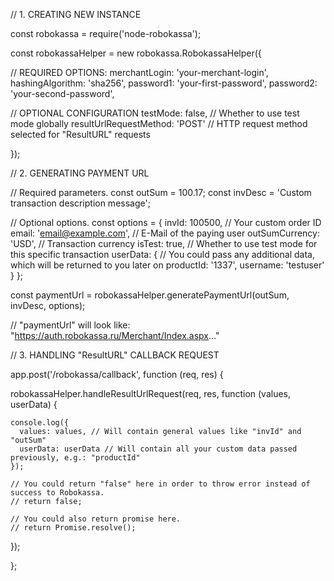 // 1. CREATING NEW INSTANCE

const robokassa = require('node-robokassa');

const robokassaHelper = new robokassa.RobokassaHelper({
  
  // REQUIRED OPTIONS:
  merchantLogin: 'your-merchant-login',
  hashingAlgorithm: 'sha256',
  password1: 'your-first-password',
  password2: 'your-second-password',
  
  // OPTIONAL CONFIGURATION
  testMode: false, // Whether to use test mode globally
  resultUrlRequestMethod: 'POST' // HTTP request method selected for "ResultURL" requests
  
});


// 2. GENERATING PAYMENT URL

// Required parameters.
const outSum = 100.17;
const invDesc = 'Custom transaction description message';

// Optional options.
const options = {
  invId: 100500, // Your custom order ID
  email: 'email@example.com', // E-Mail of the paying user
  outSumCurrency: 'USD', // Transaction currency
  isTest: true, // Whether to use test mode for this specific transaction
  userData: { // You could pass any additional data, which will be returned to you later on
    productId: '1337',
    username: 'testuser'
  }
};

const paymentUrl = robokassaHelper.generatePaymentUrl(outSum, invDesc, options);

// "paymentUrl" will look like: "https://auth.robokassa.ru/Merchant/Index.aspx..."


// 3. HANDLING "ResultURL" CALLBACK REQUEST

app.post('/robokassa/callback', function (req, res) {
                                
  robokassaHelper.handleResultUrlRequest(req, res, function (values, userData) {
    
    console.log({
      values: values, // Will contain general values like "invId" and "outSum"
      userData: userData // Will contain all your custom data passed previously, e.g.: "productId"
    });
    
    // You could return "false" here in order to throw error instead of success to Robokassa.
    // return false;
    
    // You could also return promise here.
    // return Promise.resolve();
    
  });

};
